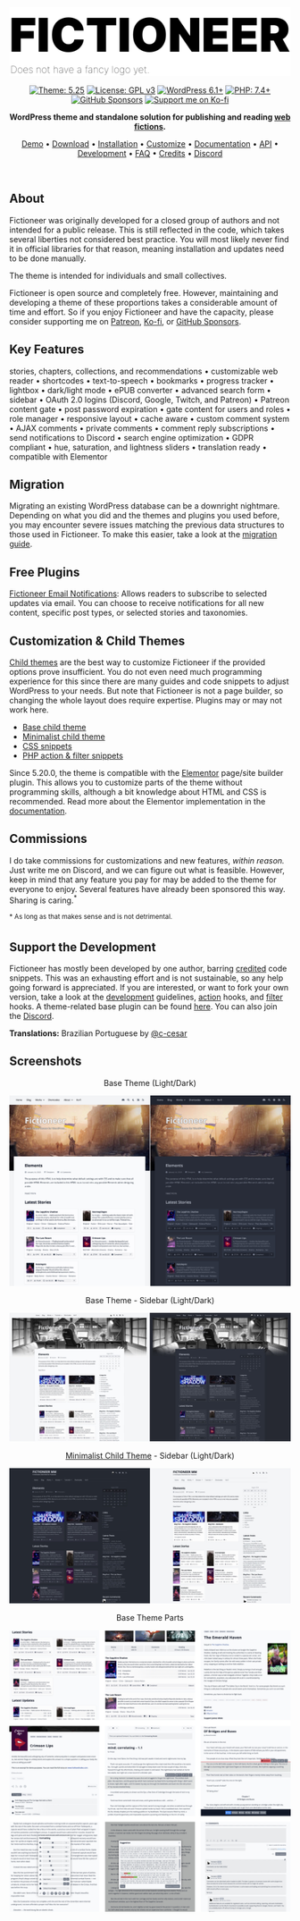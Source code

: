 <p align="center"><img src="./repo/assets/fictioneer_logo.svg?raw=true" alt="Fictioneer"></p>

<p align="center">
  <a href="https://github.com/Tetrakern/fictioneer"><img alt="Theme: 5.25" src="https://img.shields.io/badge/theme-5.25-blue?style=flat" /></a>
  <a href="LICENSE.md"><img alt="License: GPL v3" src="https://img.shields.io/badge/license-GPL%20v3-blue?style=flat" /></a>
  <a href="https://wordpress.org/download/"><img alt="WordPress 6.1+" src="https://img.shields.io/badge/WordPress-%3E%3D6.1-blue?style=flat" /></a>
  <a href="https://www.php.net/"><img alt="PHP: 7.4+" src="https://img.shields.io/badge/php-%3E%3D7.4-blue?logoColor=white&style=flat" /></a>
  <a href="https://github.com/sponsors/Tetrakern"><img alt="GitHub Sponsors" src="https://img.shields.io/github/sponsors/tetrakern" /></a>
  <a href="https://ko-fi.com/tetrakern"><img alt="Support me on Ko-fi" src="https://img.shields.io/badge/-Ko--fi-FF5E5B?logo=kofi&logoColor=white&style=flat&labelColor=434B57" /></a>
</p>

<p align="center"><strong>WordPress theme and standalone solution for publishing and reading <a href="https://en.wikipedia.org/wiki/Web_fiction">web fictions</a>.</strong></p>

<p align="center"><a href="https://fictioneer-theme.com/" target="_blank">Demo</a> &bull; <a href="https://github.com/Tetrakern/fictioneer/releases">Download</a> &bull; <a href="INSTALLATION.md">Installation</a> &bull; <a href="CUSTOMIZE.md">Customize</a> &bull; <a href="DOCUMENTATION.md">Documentation</a> &bull; <a href="API.md">API</a> &bull; <a href="DEVELOPMENT.md">Development</a> &bull; <a href="FAQ.md">FAQ</a> &bull; <a href="CREDITS.md">Credits</a> &bull; <a href="https://discord.gg/tVfDB7EbaP" target="_blank">Discord</a></p>
<br>

## About

Fictioneer was originally developed for a closed group of authors and not intended for a public release. This is still reflected in the code, which takes several liberties not considered best practice. You will most likely never find it in official libraries for that reason, meaning installation and updates need to be done manually.

The theme is intended for individuals and small collectives.

Fictioneer is open source and completely free. However, maintaining and developing a theme of these proportions takes a considerable amount of time and effort. So if you enjoy Fictioneer and have the capacity, please consider supporting me on [Patreon](https://www.patreon.com/tetrakern), [Ko-fi](https://ko-fi.com/tetrakern), or [GitHub Sponsors](https://github.com/sponsors/Tetrakern).

## Key Features

stories, chapters, collections, and recommendations &bull; customizable web reader &bull; shortcodes &bull; text-to-speech &bull; bookmarks &bull; progress tracker &bull; lightbox &bull; dark/light mode &bull; ePUB converter &bull; advanced search form &bull; sidebar &bull; OAuth 2.0 logins (Discord, Google, Twitch, and Patreon) &bull; Patreon content gate &bull; post password expiration &bull; gate content for users and roles &bull; role manager &bull; responsive layout &bull; cache aware &bull; custom comment system &bull; AJAX comments &bull; private comments &bull; comment reply subscriptions &bull; send notifications to Discord &bull; search engine optimization &bull; GDPR compliant &bull; hue, saturation, and lightness sliders &bull; translation ready &bull; compatible with Elementor

## Migration

Migrating an existing WordPress database can be a downright nightmare. Depending on what you did and the themes and plugins you used before, you may encounter severe issues matching the previous data structures to those used in Fictioneer. To make this easier, take a look at the [migration guide](MIGRATION.md).

## Free Plugins

[Fictioneer Email Notifications](https://github.com/Tetrakern/fictioneer-email-notifications): Allows readers to subscribe to selected updates via email. You can choose to receive notifications for all new content, specific post types, or selected stories and taxonomies.

## Customization & Child Themes

[Child themes](https://developer.wordpress.org/themes/advanced-topics/child-themes/) are the best way to customize Fictioneer if the provided options prove insufficient. You do not even need much programming experience for this since there are many guides and code snippets to adjust WordPress to your needs. But note that Fictioneer is not a page builder, so changing the whole layout does require expertise. Plugins may or may not work here.

* [Base child theme](https://github.com/Tetrakern/fictioneer-child-theme)
* [Minimalist child theme](https://github.com/Tetrakern/fictioneer-minimalist)
* [CSS snippets](INSTALLATION.md#css-snippets)
* [PHP action & filter snippets](CUSTOMIZE.md)

Since 5.20.0, the theme is compatible with the [Elementor](https://elementor.com/) page/site builder plugin. This allows you to customize parts of the theme without programming skills, although a bit knowledge about HTML and CSS is recommended. Read more about the Elementor implementation in the [documentation](https://github.com/Tetrakern/fictioneer/blob/main/DOCUMENTATION.md#elementor).

## Commissions

I do take commissions for customizations and new features, *within reason.* Just write me on Discord, and we can figure out what is feasible. However, keep in mind that any feature you pay for may be added to the theme for everyone to enjoy. Several features have already been sponsored this way. Sharing is caring.<sup>*</sup>

<sup>* As long as that makes sense and is not detrimental.</sup>

## Support the Development

Fictioneer has mostly been developed by one author, barring [credited](CREDITS.md) code snippets. This was an exhausting effort and is not sustainable, so any help going forward is appreciated. If you are interested, or want to fork your own version, take a look at the [development](DEVELOPMENT.md) guidelines, [action](ACTIONS.md) hooks, and [filter](FILTERS.md) hooks. A theme-related base plugin can be found [here](https://github.com/Tetrakern/fictioneer-base-plugin). You can also join the [Discord](https://discord.gg/tVfDB7EbaP).

**Translations:** Brazilian Portuguese by [@c-cesar](https://github.com/c-cesar)

## Screenshots

<p align="center">Base Theme (Light/Dark)</p>

![Screenshot Collage](repo/assets/fictioneer_preview.jpg?raw=true)

<p align="center">Base Theme - Sidebar (Light/Dark)</p>

![Screenshot Collage](repo/assets/two_columns_layout.jpg?raw=true)

<p align="center"><a href="https://github.com/Tetrakern/fictioneer-minimalist">Minimalist Child Theme</a> - Sidebar (Light/Dark)</p>

![Screenshot Collage](repo/assets/fictioneer_minimalist.jpg?raw=true)

<p align="center">Base Theme Parts</p>

![Screenshot Collage](repo/assets/screenshots.jpg?raw=true)
